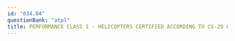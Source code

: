 ```yaml
---
id: "034.04"
questionBank: "atpl"
title: PERFORMANCE CLASS 1 - HELICOPTERS CERTIFIED ACCORDING TO CS-29 ONLY
---
```

